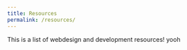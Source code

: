 ```yaml
---
title: Resources
permalink: /resources/
---
```


This is a list of webdesign and development resources! yooh